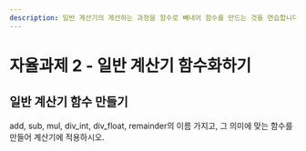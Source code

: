 ```yaml
---
description: 일반 계산기의 계산하는 과정을 함수로 빼내어 함수를 만드는 것을 연습합니다.
---
```


# 자율과제 2 - 일반 계산기 함수화하기

## 일반 계산기 함수 만들기

add, sub, mul, div\_int, div\_float, remainder의 이름 가지고, 그 의미에 맞는 함수를 만들어 계산기에 적용하시오.

